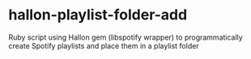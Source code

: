 hallon-playlist-folder-add
==========================

Ruby script using Hallon gem (libspotify wrapper) to programmatically create Spotify playlists and place them in a playlist folder